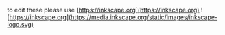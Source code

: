 to edit these please use [https://inkscape.org](https://inkscape.org)
![https://inkscape.org](https://media.inkscape.org/static/images/inkscape-logo.svg)

